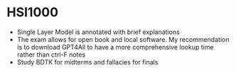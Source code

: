 # HSI1000

- Single Layer Model is annotated with brief explanations
- The exam allows for open book and local software. My recommendation is to download GPT4All to have a more comprehensive lookup time rather than ctrl-F notes
- Study BDTK for midterms and fallacies for finals